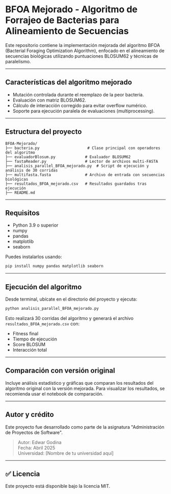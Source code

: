 # BFOA Mejorado - Algoritmo de Forrajeo de Bacterias para Alineamiento de Secuencias

Este repositorio contiene la implementación mejorada del algoritmo BFOA (Bacterial Foraging Optimization Algorithm), enfocado en el alineamiento de secuencias biológicas utilizando puntuaciones BLOSUM62 y técnicas de paralelismo.

---

## Características del algoritmo mejorado
- Mutación controlada durante el reemplazo de la peor bacteria.
- Evaluación con matriz BLOSUM62.
- Cálculo de interacción corregido para evitar overflow numérico.
- Soporte para ejecución paralela de evaluaciones (multiprocessing).

---

## Estructura del proyecto

```
BFOA-Mejorado/
├── bacteria.py                     # Clase principal con operadores del algoritmo
├── evaluadorBlosum.py             # Evaluador BLOSUM62
├── fastaReader.py                 # Lector de archivos multi-FASTA
├── analisis_parallel_BFOA_mejorado.py  # Script de ejecución y análisis de 30 corridas
├── multifasta.fasta               # Archivo de entrada con secuencias biológicas
├── resultados_BFOA_mejorado.csv   # Resultados guardados tras ejecución
├── README.md
```

---

## Requisitos

- Python 3.9 o superior
- numpy
- pandas
- matplotlib
- seaborn

Puedes instalarlos usando:
```bash
pip install numpy pandas matplotlib seaborn
```

---

## Ejecución del algoritmo

Desde terminal, ubícate en el directorio del proyecto y ejecuta:
```bash
python analisis_parallel_BFOA_mejorado.py
```
Esto realizará 30 corridas del algoritmo y generará el archivo `resultados_BFOA_mejorado.csv` con:
- Fitness final
- Tiempo de ejecución
- Score BLOSUM
- Interacción total

---

## Comparación con versión original
Incluye análisis estadístico y gráficas que comparan los resultados del algoritmo original con la versión mejorada. 
Para visualizar los resultados, se recomienda usar el notebook de comparación.

---

## Autor y crédito
Este proyecto fue desarrollado como parte de la asignatura "Administración de Proyectos de Software".

> Autor: Edwar Godina  
> Fecha: Abril 2025  
> Universidad: [Nombre de tu universidad aquí]

---

## ✅ Licencia
Este proyecto está disponible bajo la licencia MIT.
